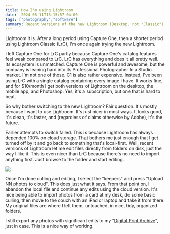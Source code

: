```yaml
---
title: How I'm using Lightroom
date:  2024-06-11T13:15:57-04:00
tags: ["photography","software"]
summary: Recent versions of the new Lightroom (Desktop, not "Classic") have added features making it feasible for me to use.
---
```




Lightroom it is. After a long period using Capture One, then a shorter period using Lightroom Classic (LrC), I'm once again trying the new Lightroom.

I left Capture One for LrC partly because Capture One's catalog features feel weak compared to LrC. LrC has everything and does it all pretty well. Its ecosystem is unmatched. Capture One is powerful and awesome, but the company is leaning hard into its Professional Photographer In a Studio market. I'm not one of those. C1 is also rather expensive. Instead, I've been using LrC with a single catalog containing every image I have. It works fine, and for $10/month I get both versions of Lightroom on the desktop, the mobile app, and Photoshop. Yes, it's a subscription, but one that is hard to beat.

So why bother switching to the new Lightroom? Fair question. It's mostly because I want to use Lightroom. It's just nicer in most ways. It looks good, it's clean, it's faster, and (regardless of claims otherwise by Adobe), it's the future.

Earlier attempts to switch failed. This is because Lightroom has always depended 100% on cloud storage. That bothers me just enough that I get turned off by it and go back to something that's local-first. Well, recent versions of Lightroom let me edit files directly from folders on disk, just the way I like it. This is even nicer than LrC because there's no need to import anything first. Just browse to the folder and start editing.

![](/img/2024/06/20240611-lr-screen.png)

Once I'm done culling and editing, I select the "keepers" and press "Upload NN photos to cloud". This does just what it says. From that point on, I abandon the local file and continue any edits using the cloud version. It's nice being able to import photos from a card at my desk, do some basic culling, then move to the couch with an iPad or laptop and take it from there. My original files are where I left them, untouched, in nice, tidy, organized folders.

I still export any photos with significant edits to my "[Digital Print Archive](https://baty.blog/2019/07/keeping-a-digital-print-archive/)", just in case. This is a nice way of working.

